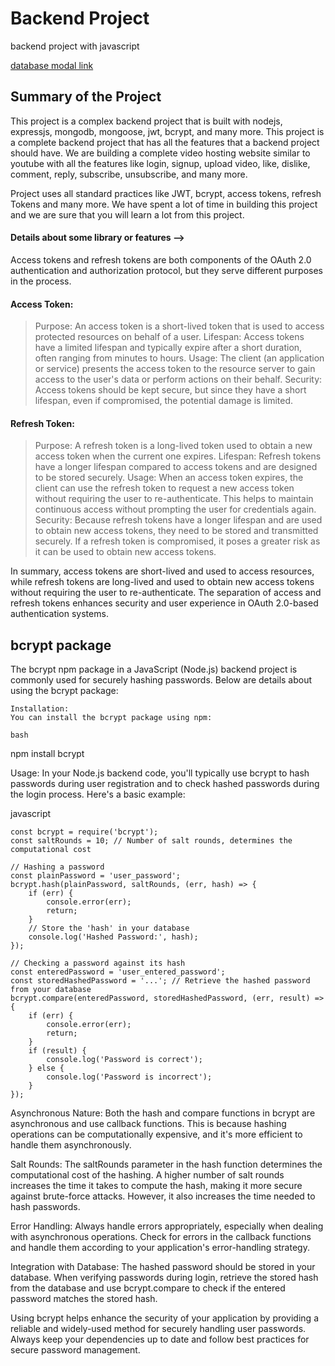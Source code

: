 # Backend Project 

backend project with javascript 

[database modal link](https://app.eraser.io/workspace/YtPqZ1VogxGy1jzIDkzj)

  ## Summary of the Project 
  This project is a complex backend project that is built with nodejs, expressjs, mongodb, mongoose, jwt, bcrypt, and many more. This project is a complete backend project that has all the features that a backend project should have. We are building a complete video hosting website similar to youtube with all the features like login, signup, upload video, like, dislike, comment, reply, subscribe, unsubscribe, and many more.

Project uses all standard practices like JWT, bcrypt, access tokens, refresh Tokens and many more. We have spent a lot of time in building this project and we are sure that you will learn a lot from this project.

 
#### Details about some library or features -->

Access tokens and refresh tokens are both components of the OAuth 2.0 authentication and authorization protocol, but they serve different purposes in the process.
#### Access Token:
>Purpose: 
An access token is a short-lived token that is used to access protected resources on behalf of a user.
Lifespan:
 Access tokens have a limited lifespan and typically expire after a short duration, often ranging from minutes to hours.
 Usage:
  The client (an application or service) presents the access token to the resource server to gain access to the user's data or perform actions on their behalf.
Security: 
Access tokens should be kept secure, but since they have a short lifespan, even if compromised, the potential damage is limited.
#### Refresh Token:
>Purpose:
 A refresh token is a long-lived token used to obtain a new access token when the current one expires.
 Lifespan:
  Refresh tokens have a longer lifespan compared to access tokens and are designed to be stored securely.
  Usage:
   When an access token expires, the client can use the refresh token to request a new access token without requiring the user to re-authenticate. This helps to maintain continuous access without prompting the user for credentials again.
Security: 
Because refresh tokens have a longer lifespan and are used to obtain new access tokens, they need to be stored and transmitted securely. If a refresh token is compromised, it poses a greater risk as it can be used to obtain new access tokens.

In summary, access tokens are short-lived and used to access resources, while refresh tokens are long-lived and used to obtain new access tokens without requiring the user to re-authenticate. The separation of access and refresh tokens enhances security and user experience in OAuth 2.0-based authentication systems.




## bcrypt package
The bcrypt npm package in a JavaScript (Node.js) backend project is commonly used for securely hashing passwords. Below are details about using the bcrypt package:

    Installation:
    You can install the bcrypt package using npm:

    bash

npm install bcrypt

Usage:
In your Node.js backend code, you'll typically use bcrypt to hash passwords during user registration and to check hashed passwords during the login process. Here's a basic example:

javascript

    const bcrypt = require('bcrypt');
    const saltRounds = 10; // Number of salt rounds, determines the computational cost

    // Hashing a password
    const plainPassword = 'user_password';
    bcrypt.hash(plainPassword, saltRounds, (err, hash) => {
        if (err) {
            console.error(err);
            return;
        }
        // Store the 'hash' in your database
        console.log('Hashed Password:', hash);
    });

    // Checking a password against its hash
    const enteredPassword = 'user_entered_password';
    const storedHashedPassword = '...'; // Retrieve the hashed password from your database
    bcrypt.compare(enteredPassword, storedHashedPassword, (err, result) => {
        if (err) {
            console.error(err);
            return;
        }
        if (result) {
            console.log('Password is correct');
        } else {
            console.log('Password is incorrect');
        }
    });

Asynchronous Nature:
    Both the hash and compare functions in bcrypt are asynchronous and use callback functions. This is because hashing operations can be computationally expensive, and it's more efficient to handle them asynchronously.

Salt Rounds:
    The saltRounds parameter in the hash function determines the computational cost of the hashing. A higher number of salt rounds increases the time it takes to compute the hash, making it more secure against brute-force attacks. However, it also increases the time needed to hash passwords.

Error Handling:
    Always handle errors appropriately, especially when dealing with asynchronous operations. Check for errors in the callback functions and handle them according to your application's error-handling strategy.

Integration with Database:
    The hashed password should be stored in your database. When verifying passwords during login, retrieve the stored hash from the database and use bcrypt.compare to check if the entered password matches the stored hash.

Using bcrypt helps enhance the security of your application by providing a reliable and widely-used method for securely handling user passwords. Always keep your dependencies up to date and follow best practices for secure password management.


